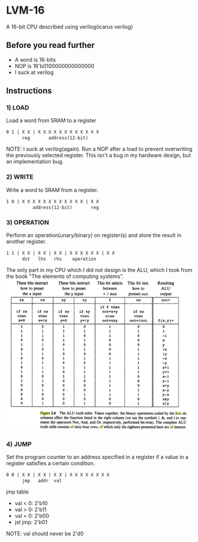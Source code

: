# LVM-16

A 16-bit CPU described using verilog(icarus verilog)

## Before you read further
* A word is 16-bits
* NOP is 16'b0100000000000000
* I suck at verilog

## Instructions

### 1) LOAD
Load a word from SRAM to a register
```
0 1 | X X | X X X X X X X X X X X X
      reg       address(12-bit)
```

NOTE: I suck at verilog(again). Run a NOP after a load to prevent overwriting the previously selected register. This isn't a bug in my hardware design, but an implementation bug.

### 2) WRITE
Write a word to SRAM from a register.
```
1 0 | X X X X X X X X X X X X | X X
          address(12-bit)       reg
```

### 3) OPERATION
Perform an operation(unary/binary) on register(s) and store the result in another register.
```
1 1 | X X | X X | X X | X X X X X X | X X
      dst   lhs   rhs    operation
```
The only part in my CPU which I did not design is the ALU, which I took from the book "The elements of computing systems". 
<img src="img/alu_truthtable.png">

### 4) JUMP
Set the program counter to an address specified in a register if a value in a register satisfies a certain condition.
```
0 0 | X X | X X | X X | X X X X X X X X
      jmp   addr  val 
```
jmp table
* val < 0: 2'b10
* val > 0: 2'b11
* val = 0: 2'b00
* jst jmp: 2'b01

NOTE: val should never be 2'd0